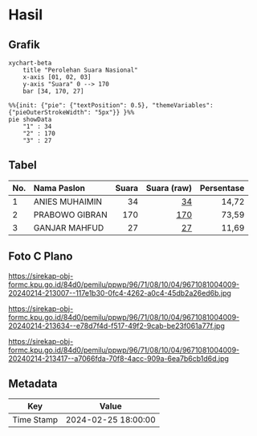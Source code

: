 # Hasil

## Grafik

```mermaid
xychart-beta
    title "Perolehan Suara Nasional"
    x-axis [01, 02, 03]
    y-axis "Suara" 0 --> 170
    bar [34, 170, 27]
```

```mermaid
%%{init: {"pie": {"textPosition": 0.5}, "themeVariables": {"pieOuterStrokeWidth": "5px"}} }%%
pie showData
    "1" : 34
    "2" : 170
    "3" : 27
```

## Tabel

| No. | Nama Paslon    | Suara | Suara (raw) | Persentase |
|:--- |:-------------- | -----:| -----------:| ----------:|
| 1   | ANIES MUHAIMIN | 34    | [34][p-1]   | 14,72      |
| 2   | PRABOWO GIBRAN | 170   | [170][p-2]  | 73,59      |
| 3   | GANJAR MAHFUD  | 27    | [27][p-3]   | 11,69      |


[p-1]: https://github.com/gigit-pemilu/pemilu-2024/blob/main/pilpres/hitung-suara/sub/96-papua-barat-daya/sub/71-kota-sorong/sub/08-klaurung/sub/1004-giwu/sub/009-tps/sub/paslon-1.txt
[p-2]: https://github.com/gigit-pemilu/pemilu-2024/blob/main/pilpres/hitung-suara/sub/96-papua-barat-daya/sub/71-kota-sorong/sub/08-klaurung/sub/1004-giwu/sub/009-tps/sub/paslon-2.txt
[p-3]: https://github.com/gigit-pemilu/pemilu-2024/blob/main/pilpres/hitung-suara/sub/96-papua-barat-daya/sub/71-kota-sorong/sub/08-klaurung/sub/1004-giwu/sub/009-tps/sub/paslon-3.txt

## Foto C Plano

https://sirekap-obj-formc.kpu.go.id/84d0/pemilu/ppwp/96/71/08/10/04/9671081004009-20240214-213007--117e1b30-0fc4-4262-a0c4-45db2a26ed6b.jpg

https://sirekap-obj-formc.kpu.go.id/84d0/pemilu/ppwp/96/71/08/10/04/9671081004009-20240214-213634--e78d7f4d-f517-49f2-9cab-be23f061a77f.jpg

https://sirekap-obj-formc.kpu.go.id/84d0/pemilu/ppwp/96/71/08/10/04/9671081004009-20240214-213417--a7066fda-70f8-4acc-909a-6ea7b6cb1d6d.jpg


## Metadata

| Key        | Value               |
| ---------- | ------------------- |
| Time Stamp | 2024-02-25 18:00:00 |



